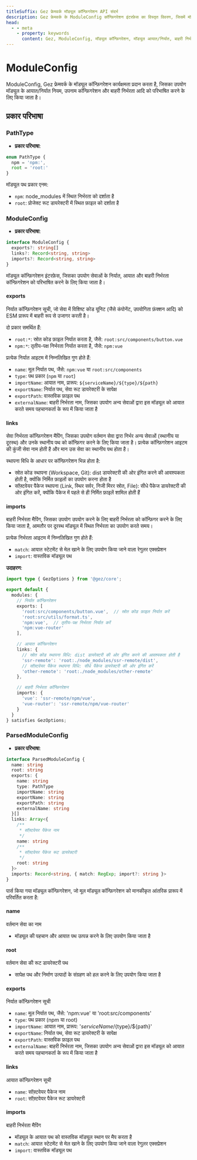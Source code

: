 ```yaml
---
titleSuffix: Gez फ्रेमवर्क मॉड्यूल कॉन्फ़िगरेशन API संदर्भ
description: Gez फ्रेमवर्क के ModuleConfig कॉन्फ़िगरेशन इंटरफ़ेस का विस्तृत विवरण, जिसमें मॉड्यूल आयात/निर्यात नियम, उपनाम कॉन्फ़िगरेशन और बाहरी निर्भरता प्रबंधन शामिल है, जो डेवलपर्स को फ्रेमवर्क के मॉड्यूलर सिस्टम को गहराई से समझने में मदद करता है।
head:
  - - meta
    - property: keywords
      content: Gez, ModuleConfig, मॉड्यूल कॉन्फ़िगरेशन, मॉड्यूल आयात/निर्यात, बाहरी निर्भरता, उपनाम कॉन्फ़िगरेशन, निर्भरता प्रबंधन, वेब एप्लिकेशन फ्रेमवर्क
---
```


# ModuleConfig

ModuleConfig, Gez फ्रेमवर्क के मॉड्यूल कॉन्फ़िगरेशन कार्यक्षमता प्रदान करता है, जिसका उपयोग मॉड्यूल के आयात/निर्यात नियम, उपनाम कॉन्फ़िगरेशन और बाहरी निर्भरता आदि को परिभाषित करने के लिए किया जाता है।

## प्रकार परिभाषा

### PathType

- **प्रकार परिभाषा**:
```ts
enum PathType {
  npm = 'npm:', 
  root = 'root:'
}
```

मॉड्यूल पथ प्रकार एनम:
- `npm`: node_modules में स्थित निर्भरता को दर्शाता है
- `root`: प्रोजेक्ट रूट डायरेक्टरी में स्थित फ़ाइल को दर्शाता है

### ModuleConfig

- **प्रकार परिभाषा**:
```ts
interface ModuleConfig {
  exports?: string[]
  links?: Record<string, string>
  imports?: Record<string, string>
}
```

मॉड्यूल कॉन्फ़िगरेशन इंटरफ़ेस, जिसका उपयोग सेवाओं के निर्यात, आयात और बाहरी निर्भरता कॉन्फ़िगरेशन को परिभाषित करने के लिए किया जाता है।

#### exports

निर्यात कॉन्फ़िगरेशन सूची, जो सेवा में विशिष्ट कोड यूनिट (जैसे कंपोनेंट, उपयोगिता फ़ंक्शन आदि) को ESM प्रारूप में बाहरी रूप से उजागर करती है।

दो प्रकार समर्थित हैं:
- `root:*`: स्रोत कोड फ़ाइल निर्यात करता है, जैसे: `root:src/components/button.vue`
- `npm:*`: तृतीय-पक्ष निर्भरता निर्यात करता है, जैसे: `npm:vue`

प्रत्येक निर्यात आइटम में निम्नलिखित गुण होते हैं:
- `name`: मूल निर्यात पथ, जैसे: `npm:vue` या `root:src/components`
- `type`: पथ प्रकार (`npm` या `root`)
- `importName`: आयात नाम, प्रारूप: `${serviceName}/${type}/${path}`
- `exportName`: निर्यात पथ, सेवा रूट डायरेक्टरी के सापेक्ष
- `exportPath`: वास्तविक फ़ाइल पथ
- `externalName`: बाहरी निर्भरता नाम, जिसका उपयोग अन्य सेवाओं द्वारा इस मॉड्यूल को आयात करते समय पहचानकर्ता के रूप में किया जाता है

#### links

सेवा निर्भरता कॉन्फ़िगरेशन मैपिंग, जिसका उपयोग वर्तमान सेवा द्वारा निर्भर अन्य सेवाओं (स्थानीय या दूरस्थ) और उनके स्थानीय पथ को कॉन्फ़िगर करने के लिए किया जाता है। प्रत्येक कॉन्फ़िगरेशन आइटम की कुंजी सेवा नाम होती है और मान उस सेवा का स्थानीय पथ होता है।

स्थापना विधि के आधार पर कॉन्फ़िगरेशन भिन्न होता है:
- स्रोत कोड स्थापना (Workspace, Git): dist डायरेक्टरी की ओर इंगित करने की आवश्यकता होती है, क्योंकि निर्मित फ़ाइलों का उपयोग करना होता है
- सॉफ़्टवेयर पैकेज स्थापना (Link, स्थिर सर्वर, निजी मिरर स्रोत, File): सीधे पैकेज डायरेक्टरी की ओर इंगित करें, क्योंकि पैकेज में पहले से ही निर्मित फ़ाइलें शामिल होती हैं

#### imports

बाहरी निर्भरता मैपिंग, जिसका उपयोग उपयोग करने के लिए बाहरी निर्भरता को कॉन्फ़िगर करने के लिए किया जाता है, आमतौर पर दूरस्थ मॉड्यूल में स्थित निर्भरता का उपयोग करते समय।

प्रत्येक निर्भरता आइटम में निम्नलिखित गुण होते हैं:
- `match`: आयात स्टेटमेंट से मेल खाने के लिए उपयोग किया जाने वाला रेगुलर एक्सप्रेशन
- `import`: वास्तविक मॉड्यूल पथ

**उदाहरण**:
```ts title="entry.node.ts"
import type { GezOptions } from '@gez/core';

export default {
  modules: {
    // निर्यात कॉन्फ़िगरेशन
    exports: [
      'root:src/components/button.vue',  // स्रोत कोड फ़ाइल निर्यात करें
      'root:src/utils/format.ts',
      'npm:vue',  // तृतीय-पक्ष निर्भरता निर्यात करें
      'npm:vue-router'
    ],

    // आयात कॉन्फ़िगरेशन
    links: {
      // स्रोत कोड स्थापना विधि: dist डायरेक्टरी की ओर इंगित करने की आवश्यकता होती है
      'ssr-remote': 'root:./node_modules/ssr-remote/dist',
      // सॉफ़्टवेयर पैकेज स्थापना विधि: सीधे पैकेज डायरेक्टरी की ओर इंगित करें
      'other-remote': 'root:./node_modules/other-remote'
    },

    // बाहरी निर्भरता कॉन्फ़िगरेशन
    imports: {
      'vue': 'ssr-remote/npm/vue',
      'vue-router': 'ssr-remote/npm/vue-router'
    }
  }
} satisfies GezOptions;
```

### ParsedModuleConfig

- **प्रकार परिभाषा**:
```ts
interface ParsedModuleConfig {
  name: string
  root: string
  exports: {
    name: string
    type: PathType
    importName: string
    exportName: string
    exportPath: string
    externalName: string
  }[]
  links: Array<{
    /**
     * सॉफ़्टवेयर पैकेज नाम
     */
    name: string
    /**
     * सॉफ़्टवेयर पैकेज रूट डायरेक्टरी
     */
    root: string
  }>
  imports: Record<string, { match: RegExp; import?: string }>
}
```

पार्स किया गया मॉड्यूल कॉन्फ़िगरेशन, जो मूल मॉड्यूल कॉन्फ़िगरेशन को मानकीकृत आंतरिक प्रारूप में परिवर्तित करता है:

#### name
वर्तमान सेवा का नाम
- मॉड्यूल की पहचान और आयात पथ उत्पन्न करने के लिए उपयोग किया जाता है

#### root
वर्तमान सेवा की रूट डायरेक्टरी पथ
- सापेक्ष पथ और निर्माण उत्पादों के संग्रहण को हल करने के लिए उपयोग किया जाता है

#### exports
निर्यात कॉन्फ़िगरेशन सूची
- `name`: मूल निर्यात पथ, जैसे: 'npm:vue' या 'root:src/components'
- `type`: पथ प्रकार (npm या root)
- `importName`: आयात नाम, प्रारूप: '${serviceName}/${type}/${path}'
- `exportName`: निर्यात पथ, सेवा रूट डायरेक्टरी के सापेक्ष
- `exportPath`: वास्तविक फ़ाइल पथ
- `externalName`: बाहरी निर्भरता नाम, जिसका उपयोग अन्य सेवाओं द्वारा इस मॉड्यूल को आयात करते समय पहचानकर्ता के रूप में किया जाता है

#### links
आयात कॉन्फ़िगरेशन सूची
- `name`: सॉफ़्टवेयर पैकेज नाम
- `root`: सॉफ़्टवेयर पैकेज रूट डायरेक्टरी

#### imports
बाहरी निर्भरता मैपिंग
- मॉड्यूल के आयात पथ को वास्तविक मॉड्यूल स्थान पर मैप करता है
- `match`: आयात स्टेटमेंट से मेल खाने के लिए उपयोग किया जाने वाला रेगुलर एक्सप्रेशन
- `import`: वास्तविक मॉड्यूल पथ